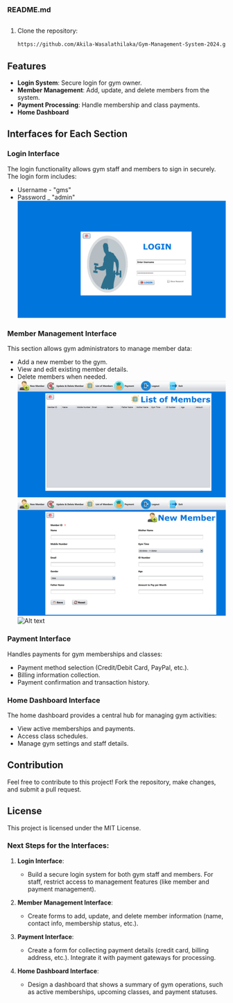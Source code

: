 ### README.md

```markdown
```

1. Clone the repository:
   ```bash
   https://github.com/Akila-Wasalathilaka/Gym-Management-System-2024.git
   ```

## Features

- **Login System**: Secure login for gym owner.
- **Member Management**: Add, update, and delete members from the system.
- **Payment Processing**: Handle membership and class payments.
- **Home Dashboard**

## Interfaces for Each Section

### Login Interface

The login functionality allows gym staff and members to sign in securely. The login form includes:
- Username - "gms"
- Password _ "admin"
 ![Alt text](interfaces/login.png)



### Member Management Interface

This section allows gym administrators to manage member data:
- Add a new member to the gym.
- View and edit existing member details.
- Delete members when needed.
   ![Alt text](interfaces/list%20of%20members.png)
   ![Alt text](interfaces/new%20member.png)
   ![Alt text](interfaces/update%20of%20member.png)
### Payment Interface

Handles payments for gym memberships and classes:
- Payment method selection (Credit/Debit Card, PayPal, etc.).
- Billing information collection.
- Payment confirmation and transaction history.

### Home Dashboard Interface

The home dashboard provides a central hub for managing gym activities:
- View active memberships and payments.
- Access class schedules.
- Manage gym settings and staff details.

## Contribution

Feel free to contribute to this project! Fork the repository, make changes, and submit a pull request.

## License

This project is licensed under the MIT License.


### Next Steps for the Interfaces:

1. **Login Interface**:
   - Build a secure login system for both gym staff and members. For staff, restrict access to management features (like member and payment management).
   
2. **Member Management Interface**:
   - Create forms to add, update, and delete member information (name, contact info, membership status, etc.).

3. **Payment Interface**:
   - Create a form for collecting payment details (credit card, billing address, etc.). Integrate it with payment gateways for processing.

4. **Home Dashboard Interface**:
   - Design a dashboard that shows a summary of gym operations, such as active memberships, upcoming classes, and payment statuses.

